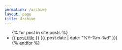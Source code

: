```yaml
---
permalink: /archive
layout: page
title: Archive
---
```


<ul>
  {% for post in site.posts %}
    <li>
      <a href=".{{ post.url }}">{{ post.title }}</a> ({{ post.date | date: "%Y-%m-%d" }})
    </li>
  {% endfor %}
</ul>

